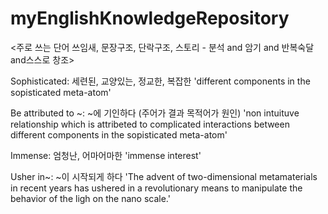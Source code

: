# myEnglishKnowledgeRepository

<주로 쓰는 단어 쓰임새, 문장구조, 단락구조, 스토리 - 분석 and 암기 and 반복숙달 and스스로 창조>

Sophisticated: 세련된, 교양있는, 정교한, 복잡한
'different components in the sopisticated meta-atom'

Be attributed to ~: ~에 기인하다 (주어가 결과 목적어가 원인)
'non intuituve relationship which is attribeted to complicated interactions between different components in the sopisticated meta-atom'

Immense: 엄청난, 어마어마한
'immense interest'

Usher in~: ~이 시작되게 하다
'The advent of two-dimensional metamaterials in recent years has ushered in a revolutionary means to manipulate the behavior of the ligh on the nano scale.'
